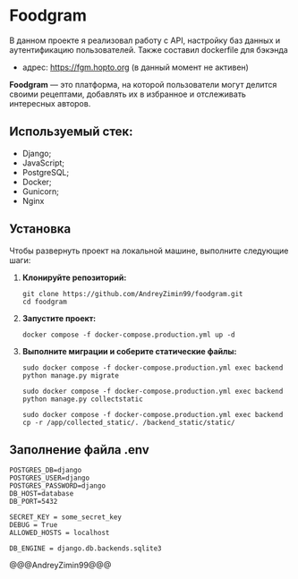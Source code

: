 #  Foodgram
   В данном проекте я реализовал работу с API, настройку баз данных и аутентификацию пользователей. Также составил dockerfile для бэкэнда
   - адрес: https://fgm.hopto.org (в данный момент не активен)

**Foodgram** — это платформа, на которой пользователи могут делится своими рецептами, добавлять их в избранное и отслеживать интересных авторов.

## Используемый стек:
   - Django;
   - JavaScript;
   - PostgreSQL;
   - Docker;
   - Gunicorn;
   - Nginx

## Установка

Чтобы развернуть проект на локальной машине, выполните следующие шаги:

1. **Клонируйте репозиторий:**
   ```
   git clone https://github.com/AndreyZimin99/foodgram.git
   cd foodgram
   ```

2. **Запустите проект:**
   ```
   docker compose -f docker-compose.production.yml up -d
   ```
3. **Выполните миграции и соберите статические файлы:**
   ```
   sudo docker compose -f docker-compose.production.yml exec backend python manage.py migrate
   ```
   ```
   sudo docker compose -f docker-compose.production.yml exec backend python manage.py collectstatic
   ```
   ```
   sudo docker compose -f docker-compose.production.yml exec backend cp -r /app/collected_static/. /backend_static/static/ 
   ```
## Заполнение файла .env
   ```
   POSTGRES_DB=django
   POSTGRES_USER=django
   POSTGRES_PASSWORD=django
   DB_HOST=database
   DB_PORT=5432

   SECRET_KEY = some_secret_key
   DEBUG = True
   ALLOWED_HOSTS = localhost

   DB_ENGINE = django.db.backends.sqlite3
   ```
   
@@@AndreyZimin99@@@
